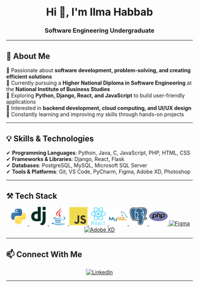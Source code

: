 <h1 align="center">Hi 👋, I'm Ilma Habbab</h1>
<h3 align="center"> Software Engineering Undergraduate </h3>

---

## 🚀 About Me  
🔹 Passionate about **software development, problem-solving, and creating efficient solutions**  
🔹 Currently pursuing a **Higher National Diploma in Software Engineering** at the **National Institute of Business Studies**  
🔹 Exploring **Python, Django, React, and JavaScript** to build user-friendly applications  
🔹 Interested in **backend development, cloud computing, and UI/UX design**  
🔹 Constantly learning and improving my skills through hands-on projects  

---

## 💡 Skills & Technologies  
✔ **Programming Languages**: Python, Java, C, JavaScript, PHP, HTML, CSS  
✔ **Frameworks & Libraries**: Django, React, Flask  
✔ **Databases**: PostgreSQL, MySQL, Microsoft SQL Server  
✔ **Tools & Platforms**: Git, VS Code, PyCharm, Figma, Adobe XD, Photoshop  

---

## ⚒️ Tech Stack  
<p align="center">
  <a href="https://www.python.org" target="_blank">
    <img src="https://raw.githubusercontent.com/devicons/devicon/master/icons/python/python-original.svg" alt="Python" width="50" height="50"/>
  </a>
  <a href="https://www.djangoproject.com/" target="_blank">
    <img src="https://raw.githubusercontent.com/devicons/devicon/master/icons/django/django-plain.svg" alt="Django" width="50" height="50"/>
  </a>
  <a href="https://www.java.com" target="_blank">
    <img src="https://raw.githubusercontent.com/devicons/devicon/master/icons/java/java-original.svg" alt="Java" width="50" height="50"/>
  </a>
  <a href="https://developer.mozilla.org/en-US/docs/Web/JavaScript" target="_blank">
    <img src="https://raw.githubusercontent.com/devicons/devicon/master/icons/javascript/javascript-original.svg" alt="JavaScript" width="50" height="50"/>
  </a>
  <a href="https://reactjs.org/" target="_blank">
    <img src="https://raw.githubusercontent.com/devicons/devicon/master/icons/react/react-original-wordmark.svg" alt="React" width="50" height="50"/>
  </a>
  <a href="https://www.mysql.com/" target="_blank">
    <img src="https://raw.githubusercontent.com/devicons/devicon/master/icons/mysql/mysql-original-wordmark.svg" alt="MySQL" width="50" height="50"/>
  </a>
  <a href="https://www.postgresql.org/" target="_blank">
    <img src="https://raw.githubusercontent.com/devicons/devicon/master/icons/postgresql/postgresql-original.svg" alt="PostgreSQL" width="50" height="50"/>
  </a>
  <a href="https://www.php.net" target="_blank">
    <img src="https://raw.githubusercontent.com/devicons/devicon/master/icons/php/php-original.svg" alt="PHP" width="50" height="50"/>
  </a>
  <a href="https://www.figma.com/" target="_blank">
    <img src="https://www.vectorlogo.zone/logos/figma/figma-icon.svg" alt="Figma" width="50" height="50"/>
  </a>
  <a href="https://www.adobe.com/products/xd.html" target="_blank">
    <img src="https://upload.wikimedia.org/wikipedia/commons/c/c2/Adobe_XD_CC_icon.svg" alt="Adobe XD" width="50" height="50"/>
  </a>
</p>

---

## 📫 Connect With Me  
<p align="center">
  <a href="www.linkedin.com/in/ilma-habbab-3973b82b5" target="_blank">
    <img align="center" src="https://raw.githubusercontent.com/rahuldkjain/github-profile-readme-generator/master/src/images/icons/Social/linked-in-alt.svg" alt="LinkedIn" height="40" width="50" />
</p>

---
